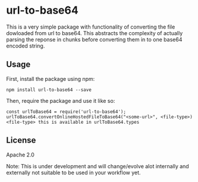 # url-to-base64

This is a very simple package with functionality of converting the file dowloaded from url to base64. This abstracts the complexity of actually parsing the reponse in chunks before converting them in to one base64 encoded string.

## Usage

First, install the package using npm:

    npm install url-to-base64 --save

Then, require the package and use it like so:

    const urlToBase64 = require('url-to-base64');
    urlToBase64.convertOnlineHostedFileToBase64("<some-url>", <file-type>)
    <file-type> this is available in urlToBase64.types

## License

Apache 2.0

Note: This is under development and will change/evolve alot internally and externally not suitable to be used in your workflow yet.
